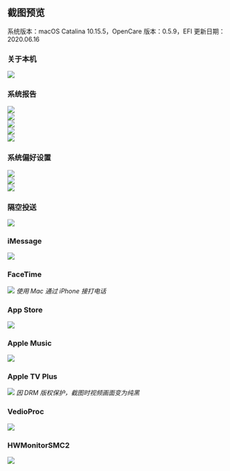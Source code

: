 ## 截图预览
系统版本：macOS Catalina 10.15.5，OpenCare 版本：0.5.9，EFI 更新日期：2020.06.16

### 关于本机
![](https://raw.githubusercontent.com/GeQ1an/MSI-B360M-MORTAR-HACKINTOSH-OPENCORE-EFI/master/Images/Screenshots/About.png)

### 系统报告
![](https://raw.githubusercontent.com/GeQ1an/MSI-B360M-MORTAR-HACKINTOSH-OPENCORE-EFI/master/Images/Screenshots/System_Report_Graphics.png)
<br>
![](https://raw.githubusercontent.com/GeQ1an/MSI-B360M-MORTAR-HACKINTOSH-OPENCORE-EFI/master/Images/Screenshots/System_Report_Ethernet.png)
<br>
![](https://raw.githubusercontent.com/GeQ1an/MSI-B360M-MORTAR-HACKINTOSH-OPENCORE-EFI/master/Images/Screenshots/System_Report_NVMe.png)
<br>
![](https://raw.githubusercontent.com/GeQ1an/MSI-B360M-MORTAR-HACKINTOSH-OPENCORE-EFI/master/Images/Screenshots/System_Report_WiFi.png)
<br>
![](https://raw.githubusercontent.com/GeQ1an/MSI-B360M-MORTAR-HACKINTOSH-OPENCORE-EFI/master/Images/Screenshots/System_Report_USB.png)

### 系统偏好设置
![](https://raw.githubusercontent.com/GeQ1an/MSI-B360M-MORTAR-HACKINTOSH-OPENCORE-EFI/master/Images/Screenshots/System_Preferences_Bluetooth.png)
<br>
![](https://raw.githubusercontent.com/GeQ1an/MSI-B360M-MORTAR-HACKINTOSH-OPENCORE-EFI/master/Images/Screenshots/System_Preferences_Sound.png)
<br>
![](https://raw.githubusercontent.com/GeQ1an/MSI-B360M-MORTAR-HACKINTOSH-OPENCORE-EFI/master/Images/Screenshots/System_Preferences_Energy_Saver.png)

### 隔空投送
![](https://raw.githubusercontent.com/GeQ1an/MSI-B360M-MORTAR-HACKINTOSH-OPENCORE-EFI/master/Images/Screenshots/AirDrop.png)

### iMessage
![](https://raw.githubusercontent.com/GeQ1an/MSI-B360M-MORTAR-HACKINTOSH-OPENCORE-EFI/master/Images/Screenshots/iMessage.png)

### FaceTime
![](https://raw.githubusercontent.com/GeQ1an/MSI-B360M-MORTAR-HACKINTOSH-OPENCORE-EFI/master/Images/Screenshots/FaceTime.png)
*使用 Mac 通过 iPhone 接打电话*

### App Store
![](https://raw.githubusercontent.com/GeQ1an/MSI-B360M-MORTAR-HACKINTOSH-OPENCORE-EFI/master/Images/Screenshots/App_Store.png)

### Apple Music
![](https://raw.githubusercontent.com/GeQ1an/MSI-B360M-MORTAR-HACKINTOSH-OPENCORE-EFI/master/Images/Screenshots/Apple_Music.png)

### Apple TV Plus
![](https://raw.githubusercontent.com/GeQ1an/MSI-B360M-MORTAR-HACKINTOSH-OPENCORE-EFI/master/Images/Screenshots/Apple_TV_Plus.png)
*因 DRM 版权保护，截图时视频画面变为纯黑*

### VedioProc
![](https://raw.githubusercontent.com/GeQ1an/MSI-B360M-MORTAR-HACKINTOSH-OPENCORE-EFI/master/Images/Screenshots/VedioProc.png)

### HWMonitorSMC2
![](https://raw.githubusercontent.com/GeQ1an/MSI-B360M-MORTAR-HACKINTOSH-OPENCORE-EFI/master/Images/Screenshots/HWMonitorSMC2.png)
